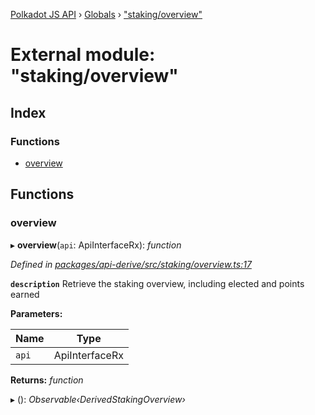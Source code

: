 [Polkadot JS API](../README.md) › [Globals](../globals.md) › ["staking/overview"](_staking_overview_.md)

# External module: "staking/overview"

## Index

### Functions

* [overview](_staking_overview_.md#overview)

## Functions

###  overview

▸ **overview**(`api`: ApiInterfaceRx): *function*

*Defined in [packages/api-derive/src/staking/overview.ts:17](https://github.com/polkadot-js/api/blob/a339491d07/packages/api-derive/src/staking/overview.ts#L17)*

**`description`** Retrieve the staking overview, including elected and points earned

**Parameters:**

Name | Type |
------ | ------ |
`api` | ApiInterfaceRx |

**Returns:** *function*

▸ (): *Observable‹DerivedStakingOverview›*
